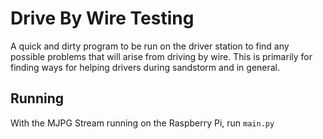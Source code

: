 # Drive By Wire Testing
A quick and dirty program to be run on the driver station to find any possible problems that will arise from driving by wire. This is primarily for finding ways for helping drivers during sandstorm and in general.

## Running
With the MJPG Stream running on the Raspberry Pi, run `main.py`
